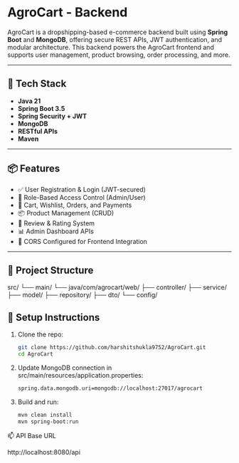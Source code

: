 # AgroCart - Backend

AgroCart is a dropshipping-based e-commerce backend built using **Spring Boot** and **MongoDB**, offering secure REST APIs, JWT authentication, and modular architecture. This backend powers the AgroCart frontend and supports user management, product browsing, order processing, and more.

---

## 🚀 Tech Stack

- **Java 21**
- **Spring Boot 3.5**
- **Spring Security + JWT**
- **MongoDB**
- **RESTful APIs**
- **Maven**

---

## 📦 Features

- ✅ User Registration & Login (JWT-secured)
- 🔐 Role-Based Access Control (Admin/User)
- 🛒 Cart, Wishlist, Orders, and Payments
- 📦 Product Management (CRUD)
- 💬 Review & Rating System
- 📊 Admin Dashboard APIs
- 🧩 CORS Configured for Frontend Integration

---

## 📁 Project Structure

src/
└── main/
└── java/com/agrocart/web/
├── controller/
├── service/
├── model/
├── repository/
├── dto/
└── config/

## 🔧 Setup Instructions

1. Clone the repo:
   ```bash
   git clone https://github.com/harshitshukla9752/AgroCart.git
   cd AgroCart
   
2. Update MongoDB connection in src/main/resources/application.properties:
   ```bash
   spring.data.mongodb.uri=mongodb://localhost:27017/agrocart
   
3. Build and run:
   ```bash
   mvn clean install
   mvn spring-boot:run

📫 API Base URL

http://localhost:8080/api


